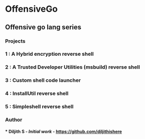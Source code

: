 # OffensiveGo

## Offensive go lang series 

### Projects

### 1 : A Hybrid encryption reverse shell
### 2 : A Trusted Developer Utilities (msbuild) reverse shell
### 3 : Custom shell code launcher
### 4 : InstallUtil reverse shell
### 5 : Simpleshell reverse shell

### Author
#### * **Diljith S** - *Initial work* - https://github.com/diljithishere
